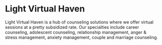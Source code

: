 # Light Virtual Haven
Light Virtual Haven is a hub of counseling solutions where we offer virtual sessions at a pretty subsidized rate. Our specialties include career counseling, adolescent counseling, relationship management, anger & stress management, anxiety management, couple and marriage counseling.
